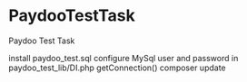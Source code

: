# PaydooTestTask
Paydoo Test Task

install paydoo_test.sql
configure MySql user and password in paydoo_test_lib/DI.php getConnection()
composer update